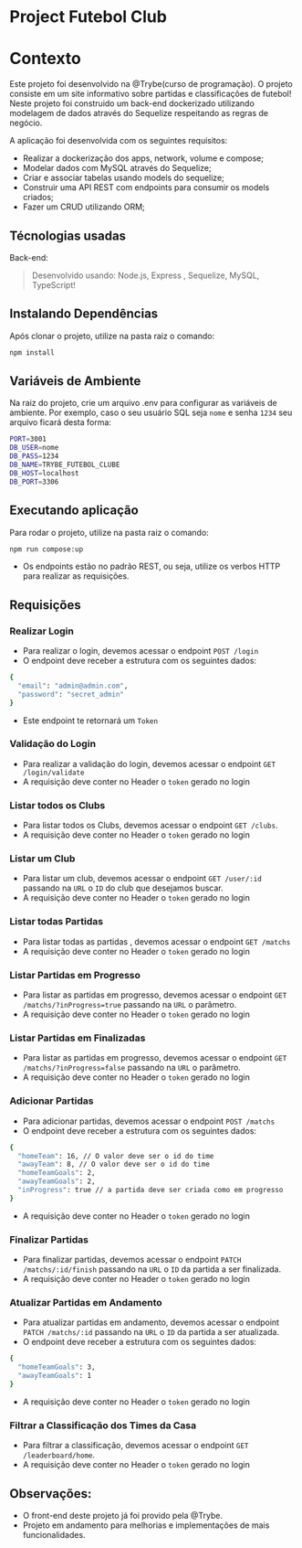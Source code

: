# Project Futebol Club
# Contexto
Este projeto foi desenvolvido na @Trybe(curso de programação). O projeto consiste em um site informativo sobre partidas e classificações de futebol! 
Neste projeto foi construido um back-end dockerizado utilizando modelagem de dados através do Sequelize respeitando as regras de negócio.

A aplicação foi desenvolvida com os seguintes requisitos:

* Realizar a dockerização dos apps, network, volume e compose;
* Modelar dados com MySQL através do Sequelize;
* Criar e associar tabelas usando models do sequelize;
* Construir uma API REST com endpoints para consumir os models criados;
* Fazer um CRUD utilizando ORM;

## Técnologias usadas

Back-end:
> Desenvolvido usando: Node.js, Express , Sequelize, MySQL, TypeScript!

## Instalando Dependências

Após clonar o projeto, utilize na pasta raiz o comando:

```bash
npm install
```

## Variáveis de Ambiente

Na raiz do projeto, crie um arquivo .env para configurar as variáveis de ambiente. Por exemplo, caso o seu usuário SQL seja `nome` e senha `1234` seu arquivo ficará desta forma:

```bash
PORT=3001
DB_USER=nome
DB_PASS=1234
DB_NAME=TRYBE_FUTEBOL_CLUBE
DB_HOST=localhost
DB_PORT=3306
```

## Executando aplicação

Para rodar o projeto, utilize na pasta raiz o comando:

```bash
npm run compose:up
```

* Os endpoints estão no padrão REST, ou seja, utilize os verbos HTTP para realizar as requisições.

## Requisições

### Realizar Login

* Para realizar o login, devemos acessar o endpoint `POST /login`
* O endpoint deve receber a estrutura com os seguintes dados:
```bash
{
  "email": "admin@admin.com",
  "password": "secret_admin"
}
```
* Este endpoint te retornará um `Token`

### Validação do Login

* Para realizar a validação do login, devemos acessar o endpoint `GET /login/validate`
* A requisição deve conter no Header o `token` gerado no login 

### Listar todos os Clubs

* Para listar todos os Clubs, devemos acessar o endpoint `GET /clubs`.
* A requisição deve conter no Header o `token` gerado no login 

### Listar um Club

* Para listar um club, devemos acessar o endpoint `GET /user/:id` passando na `URL` o `ID` do club que desejamos buscar.
* A requisição deve conter no Header o `token` gerado no login 

### Listar todas Partidas

* Para listar todas as partidas , devemos acessar o endpoint `GET /matchs`
* A requisição deve conter no Header o `token` gerado no login 

### Listar Partidas em Progresso

* Para listar as partidas em progresso, devemos acessar o endpoint `GET /matchs/?inProgress=true` passando na `URL` o parâmetro.
* A requisição deve conter no Header o `token` gerado no login 

### Listar Partidas em Finalizadas

* Para listar as partidas em progresso, devemos acessar o endpoint `GET /matchs/?inProgress=false` passando na `URL` o parâmetro.
* A requisição deve conter no Header o `token` gerado no login 

### Adicionar Partidas

* Para adicionar partidas, devemos acessar o endpoint `POST /matchs`
* O endpoint deve receber a estrutura com os seguintes dados:
```bash
{
  "homeTeam": 16, // O valor deve ser o id do time
  "awayTeam": 8, // O valor deve ser o id do time
  "homeTeamGoals": 2,
  "awayTeamGoals": 2,
  "inProgress": true // a partida deve ser criada como em progresso
}
```
* A requisição deve conter no Header o `token` gerado no login 

### Finalizar Partidas

* Para finalizar partidas, devemos acessar o endpoint `PATCH /matchs/:id/finish` passando na `URL` o `ID` da partida a ser finalizada.
* A requisição deve conter no Header o `token` gerado no login 

### Atualizar Partidas em Andamento

* Para atualizar partidas em andamento, devemos acessar o endpoint `PATCH /matchs/:id` passando na `URL` o `ID` da partida a ser atualizada.
* O endpoint deve receber a estrutura com os seguintes dados:
```bash
{
  "homeTeamGoals": 3,
  "awayTeamGoals": 1
}
```
* A requisição deve conter no Header o `token` gerado no login 


### Filtrar a Classificação dos Times da Casa

* Para filtrar a classificação, devemos acessar o endpoint `GET /leaderboard/home`.
* A requisição deve conter no Header o `token` gerado no login 

## Observações:

* O front-end deste projeto já foi provido pela @Trybe.
* Projeto em andamento para melhorias e implementações de mais funcionalidades.
